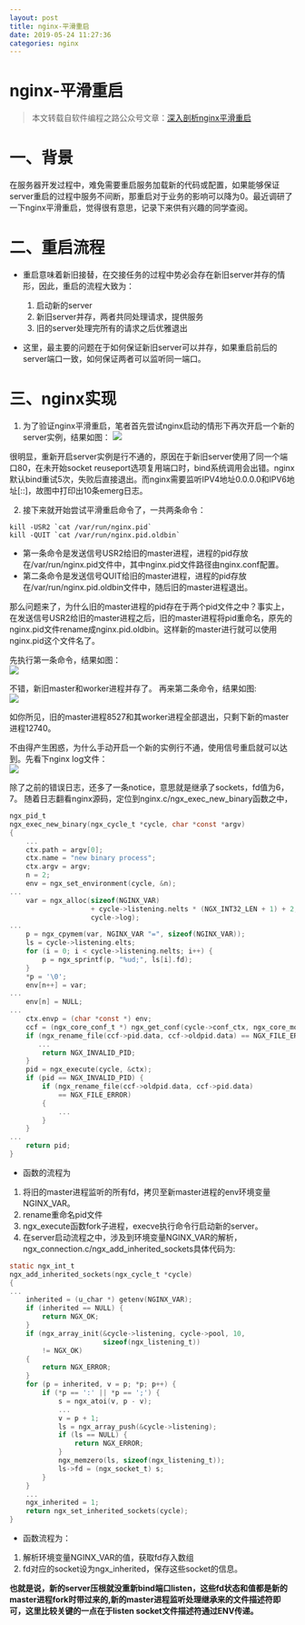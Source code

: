 ```yaml
--- 
layout: post 
title: nginx-平滑重启 
date: 2019-05-24 11:27:36 
categories: nginx
---
```

# nginx-平滑重启
> 本文转载自软件编程之路公众号文章：[深入剖析nginx平滑重启](https://mp.weixin.qq.com/s?__biz=MzIxNzg5ODE0OA==&mid=2247483660&idx=1&sn=b78b07de401eb7c08b6b7ba70c68cf00&chksm=97f38cc7a08405d18ecca5cf9af523b1d2f3294a603a08d810664aa4986b481eda82eee78626&utm_medium=hao.caibaojian.com)

# 一、背景
在服务器开发过程中，难免需要重启服务加载新的代码或配置，如果能够保证server重启的过程中服务不间断，那重启对于业务的影响可以降为0。最近调研了一下nginx平滑重启，觉得很有意思，记录下来供有兴趣的同学查阅。

# 二、重启流程
* 重启意味着新旧接替，在交接任务的过程中势必会存在新旧server并存的情形，因此，重启的流程大致为：
    1. 启动新的server
    2. 新旧server并存，两者共同处理请求，提供服务
    3. 旧的server处理完所有的请求之后优雅退出

* 这里，最主要的问题在于如何保证新旧server可以并存，如果重启前后的server端口一致，如何保证两者可以监听同一端口。

# 三、nginx实现
1. 为了验证nginx平滑重启，笔者首先尝试nginx启动的情形下再次开启一个新的server实例，结果如图：
![](https://cdn.jsdelivr.net/gh/nber1994/fu0k@master/uPic/20190524111302828_2075783423.png)

很明显，重新开启server实例是行不通的，原因在于新旧server使用了同一个端口80，在未开始socket reuseport选项复用端口时，bind系统调用会出错。nginx默认bind重试5次，失败后直接退出。而nginx需要监听IPV4地址0.0.0.0和IPV6地址[::]，故图中打印出10条emerg日志。    

2. 接下来就开始尝试平滑重启命令了，一共两条命令：
````
kill -USR2 `cat /var/run/nginx.pid`
kill -QUIT `cat /var/run/nginx.pid.oldbin`
````
* 第一条命令是发送信号USR2给旧的master进程，进程的pid存放在/var/run/nginx.pid文件中，其中nginx.pid文件路径由nginx.conf配置。
* 第二条命令是发送信号QUIT给旧的master进程，进程的pid存放在/var/run/nginx.pid.oldbin文件中，随后旧的master进程退出。

那么问题来了，为什么旧的master进程的pid存在于两个pid文件之中？事实上，在发送信号USR2给旧的master进程之后，旧的master进程将pid重命名，原先的nginx.pid文件rename成nginx.pid.oldbin。这样新的master进行就可以使用nginx.pid这个文件名了。    

先执行第一条命令，结果如图：     
![](https://cdn.jsdelivr.net/gh/nber1994/fu0k@master/uPic/20190524111338510_269875207.png)

不错，新旧master和worker进程并存了。 再来第二条命令，结果如图:     
![](https://cdn.jsdelivr.net/gh/nber1994/fu0k@master/uPic/20190524111356626_307141585.png)

如你所见，旧的master进程8527和其worker进程全部退出，只剩下新的master进程12740。    

不由得产生困惑，为什么手动开启一个新的实例行不通，使用信号重启就可以达到。先看下nginx log文件：     
![](https://cdn.jsdelivr.net/gh/nber1994/fu0k@master/uPic/20190524111415412_1725415354.png)

除了之前的错误日志，还多了一条notice，意思就是继承了sockets，fd值为6，7。 随着日志翻看nginx源码，定位到nginx.c/ngx_exec_new_binary函数之中，    

````c
ngx_pid_t
ngx_exec_new_binary(ngx_cycle_t *cycle, char *const *argv)
{
    ...
    ctx.path = argv[0];
    ctx.name = "new binary process";
    ctx.argv = argv;
    n = 2;
    env = ngx_set_environment(cycle, &n);
...
    var = ngx_alloc(sizeof(NGINX_VAR)
                    + cycle->listening.nelts * (NGX_INT32_LEN + 1) + 2,
                    cycle->log);
...
    p = ngx_cpymem(var, NGINX_VAR "=", sizeof(NGINX_VAR));
    ls = cycle->listening.elts;
    for (i = 0; i < cycle->listening.nelts; i++) {
        p = ngx_sprintf(p, "%ud;", ls[i].fd);
    }
    *p = '\0';
    env[n++] = var;
...
    env[n] = NULL;
...
    ctx.envp = (char *const *) env;
    ccf = (ngx_core_conf_t *) ngx_get_conf(cycle->conf_ctx, ngx_core_module);
    if (ngx_rename_file(ccf->pid.data, ccf->oldpid.data) == NGX_FILE_ERROR) {
       ...
        return NGX_INVALID_PID;
    }
    pid = ngx_execute(cycle, &ctx);
    if (pid == NGX_INVALID_PID) {
        if (ngx_rename_file(ccf->oldpid.data, ccf->pid.data)
            == NGX_FILE_ERROR)
        {
            ...
        }
    }
...
    return pid;
}
````

* 函数的流程为

1. 将旧的master进程监听的所有fd，拷贝至新master进程的env环境变量NGINX_VAR。
2. rename重命名pid文件
3. ngx_execute函数fork子进程，execve执行命令行启动新的server。
4. 在server启动流程之中，涉及到环境变量NGINX_VAR的解析，ngx_connection.c/ngx_add_inherited_sockets具体代码为:

````c
static ngx_int_t
ngx_add_inherited_sockets(ngx_cycle_t *cycle)
{
...
    inherited = (u_char *) getenv(NGINX_VAR);
    if (inherited == NULL) {
        return NGX_OK;
    }
    if (ngx_array_init(&cycle->listening, cycle->pool, 10,
                       sizeof(ngx_listening_t))
        != NGX_OK)
    {
        return NGX_ERROR;
    }
    for (p = inherited, v = p; *p; p++) {
        if (*p == ':' || *p == ';') {
            s = ngx_atoi(v, p - v);
            ...
            v = p + 1;
            ls = ngx_array_push(&cycle->listening);
            if (ls == NULL) {
                return NGX_ERROR;
            }
            ngx_memzero(ls, sizeof(ngx_listening_t));
            ls->fd = (ngx_socket_t) s;
        }
    }
    ...
    ngx_inherited = 1;
    return ngx_set_inherited_sockets(cycle);
}
````

* 函数流程为：

1. 解析环境变量NGINX_VAR的值，获取fd存入数组
2. fd对应的socket设为ngx_inherited，保存这些socket的信息。

**也就是说，新的server压根就没重新bind端口listen，这些fd状态和值都是新的master进程fork时带过来的,新的master进程监听处理继承来的文件描述符即可，这里比较关键的一点在于listen socket文件描述符通过ENV传递。**

